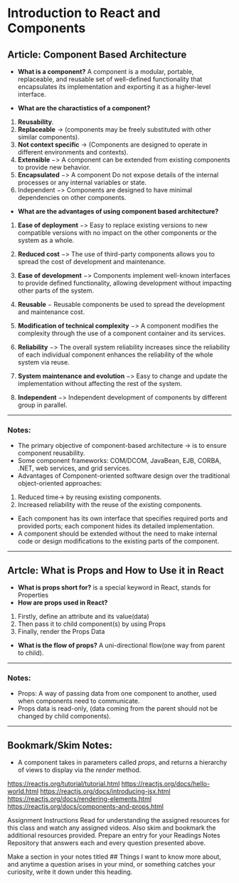 # Introduction to React and Components

## Article: Component Based Architecture

- **What is a component?**
A component is a modular, portable, replaceable, and reusable set of well-defined functionality that encapsulates its implementation and exporting it as a higher-level interface.

- **What are the charactistics of a component?**
1. **Reusability**.
2. **Replaceable** -> (components may be freely substituted with other similar components).
3. **Not context specific** -> (Components are designed to operate in different environments and contexts).
4. **Extensible** −> A component can be extended from existing components to provide new behavior.
5. **Encapsulated** −> A component Do not expose details of the internal processes or any internal variables or state.
6. Independent −> Components are designed to have minimal dependencies on other components.

- **What are the advantages of using component based architecture?**
1. **Ease of deployment** −> Easy to replace existing versions to new compatible versions with no impact on the other components or the system as a whole.

2. **Reduced cost** −> The use of third-party components allows you to spread the cost of development and maintenance.

3. **Ease of development** −> Components implement well-known interfaces to provide defined functionality, allowing development without impacting other parts of the system.

4. **Reusable** − Reusable components be used to spread the development and maintenance cost.

5. **Modification of technical complexity** −> A component modifies the complexity through the use of a component container and its services.

6. **Reliability** −> The overall system reliability increases since the reliability of each individual component enhances the reliability of the whole system via reuse.

7. **System maintenance and evolution** −> Easy to change and update the implementation without affecting the rest of the system.

8. **Independent** −> Independent development of components by different group in parallel. 
---
### Notes:
- The primary objective of component-based architecture -> is to ensure component reusability. 
- Some component frameworks: COM/DCOM, JavaBean, EJB, CORBA, .NET, web services, and grid services.
- Advantages of Component-oriented software design over the traditional object-oriented approaches:
1. Reduced time-> by reusing existing components.
2. Increased reliability with the reuse of the existing components.
- Each component has its own interface that specifies required ports and provided ports; each component hides its detailed implementation.
- A component should be extended without the need to make internal code or design modifications to the existing parts of the component.
---
## Artcle: What is Props and How to Use it in React

- **What is props short for?**
is a special keyword in React, stands for Properties 
- **How are props used in React?**
1. Firstly, define an attribute and its value(data)
2. Then pass it to child component(s) by using Props
3. Finally, render the Props Data
- **What is the flow of props?**
A uni-directional flow(one way from parent to child).
---
### Notes:
- Props: A way of passing data from one component to another, used when components need to communicate.
- Props data is read-only, (data coming from the parent should not be changed by child components).
---
## Bookmark/Skim Notes:

- A component takes in parameters called *props*, and returns a hierarchy of views to display via the *render* method.

https://reactjs.org/tutorial/tutorial.html
https://reactjs.org/docs/hello-world.html
https://reactjs.org/docs/introducing-jsx.html
https://reactjs.org/docs/rendering-elements.html
https://reactjs.org/docs/components-and-props.html

Assignment Instructions
Read for understanding the assigned resources for this class and watch any assigned videos. Also skim and bookmark the additional resources provided. Prepare an entry for your Readings Notes Repository that answers each and every question presented above.

Make a section in your notes titled ## Things I want to know more about, and anytime a question arises in your mind, or something catches your curiosity, write it down under this heading.